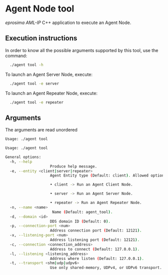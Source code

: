 # Agent Node tool

*eprosima AML-IP* C++ application to execute an Agent Node.

## Execution instructions

In order to know all the possible arguments supported by this tool, use the command:

```sh
  ./agent tool -h
```

To launch an Agent Server Node, execute:

```sh
  ./agent tool -e server
```

To launch an Agent Repeater Node, execute:

```sh
  ./agent tool -e repeater
```

## Arguments

The arguments are read unordered

```sh
Usage: ./agent tool

Usage: ./agent tool

General options:
  -h, --help
                    Produce help message.
  -e, --entity <client|server|repeater>
                    Agent Entity type (Default: client). Allowed options:

                    • client -> Run an Agent Client Node.

                    • server -> Run an Agent Server Node.

                    • repeater -> Run an Agent Repeater Node.
  -n, --name <name>
                     Name (Default: agent_tool).
  -d, --domain <id>
                    DDS domain ID (Default: 0).
  -p, --connection-port <num>
                    Address connection port (Default: 12121).
  -x, --listening-port <num>
                    Address listening port (Default: 12121).
  -c, --connection <connection_address>
                    Address to connect (Default: 127.0.0.1).
  -l, --listening <listening_address>
                    Address where listen (Default: 127.0.0.1).
  -t, --transport <shm|udp|udpv6>
                    Use only shared-memory, UDPv4, or UDPv6 transport. (Default: udp).

```
